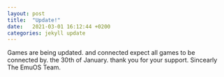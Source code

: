 ```yaml
---
layout: post
title:  "Update!"
date:   2021-03-01 16:12:44 +0200
categories: jekyll update
---
```

Games are being updated. and connected expect all games to be connected by. the 30th of January. thank you for your support. 
Sincearly The EmuOS Team.
